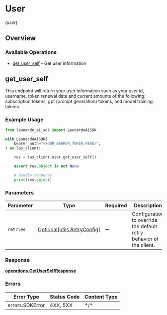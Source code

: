 # User
(*user*)

## Overview

### Available Operations

* [get_user_self](#get_user_self) - Get user information

## get_user_self

This endpoint will return your user information such as your user id, username, token renewal date and current amounts of the following: subscription tokens, gpt (prompt generation) tokens, and model training tokens

### Example Usage

```python
from leonardo_ai_sdk import LeonardoAiSDK

with LeonardoAiSDK(
    bearer_auth="<YOUR_BEARER_TOKEN_HERE>",
) as las_client:

    res = las_client.user.get_user_self()

    assert res.object is not None

    # Handle response
    print(res.object)

```

### Parameters

| Parameter                                                           | Type                                                                | Required                                                            | Description                                                         |
| ------------------------------------------------------------------- | ------------------------------------------------------------------- | ------------------------------------------------------------------- | ------------------------------------------------------------------- |
| `retries`                                                           | [Optional[utils.RetryConfig]](../../models/utils/retryconfig.md)    | :heavy_minus_sign:                                                  | Configuration to override the default retry behavior of the client. |

### Response

**[operations.GetUserSelfResponse](../../models/operations/getuserselfresponse.md)**

### Errors

| Error Type      | Status Code     | Content Type    |
| --------------- | --------------- | --------------- |
| errors.SDKError | 4XX, 5XX        | \*/\*           |